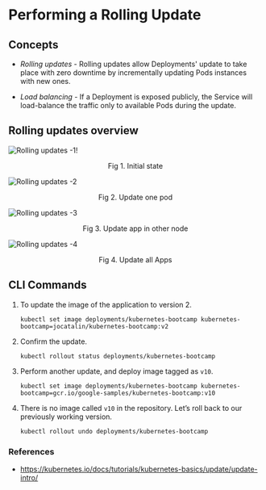# Performing a Rolling Update

## Concepts

* *Rolling updates* - Rolling updates allow Deployments' update to take place with zero downtime by incrementally updating Pods instances with new ones.

* *Load balancing* - If a Deployment is exposed publicly, the Service will load-balance the traffic only to available Pods during the update.

## Rolling updates overview

![Rolling updates -1!](https://d33wubrfki0l68.cloudfront.net/30f75140a581110443397192d70a4cdb37df7bfc/fa906/docs/tutorials/kubernetes-basics/public/images/module_06_rollingupdates1.svg)
<figcaption align="center">Fig 1. Initial state</figcaption>

![Rolling updates -2](https://d33wubrfki0l68.cloudfront.net/678bcc3281bfcc588e87c73ffdc73c7a8380aca9/703a2/docs/tutorials/kubernetes-basics/public/images/module_06_rollingupdates2.svg)
<figcaption align="center">Fig 2. Update one pod</figcaption>

![Rolling updates -3](https://d33wubrfki0l68.cloudfront.net/9b57c000ea41aca21842da9e1d596cf22f1b9561/91786/docs/tutorials/kubernetes-basics/public/images/module_06_rollingupdates3.svg)
<figcaption align="center">Fig 3. Update app in other node</figcaption>

![Rolling updates -4](https://d33wubrfki0l68.cloudfront.net/6d8bc1ebb4dc67051242bc828d3ae849dbeedb93/fbfa8/docs/tutorials/kubernetes-basics/public/images/module_06_rollingupdates4.svg)
<figcaption align="center">Fig 4. Update all Apps</figcaption>

## CLI Commands

1. To update the image of the application to version 2.

    ```shell
    kubectl set image deployments/kubernetes-bootcamp kubernetes-bootcamp=jocatalin/kubernetes-bootcamp:v2
    ```

2. Confirm the update.

    `kubectl rollout status deployments/kubernetes-bootcamp`

3. Perform another update, and deploy image tagged as `v10`.

    ```shell
    kubectl set image deployments/kubernetes-bootcamp kubernetes-bootcamp=gcr.io/google-samples/kubernetes-bootcamp:v10
    ```

4. There is no image called `v10` in the repository. Let’s roll back to our previously working version.

    `kubectl rollout undo deployments/kubernetes-bootcamp`

### References

* <https://kubernetes.io/docs/tutorials/kubernetes-basics/update/update-intro/>
